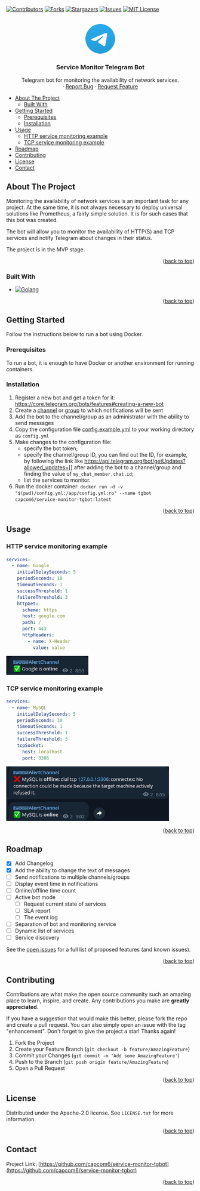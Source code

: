 <a name="readme-top"></a>
<!--
*** Thanks for checking out the Best-README-Template. If you have a suggestion
*** that would make this better, please fork the repo and create a pull request
*** or simply open an issue with the tag "enhancement".
*** Don't forget to give the project a star!
*** Thanks again! Now go create something AMAZING! :D
-->



<!-- PROJECT SHIELDS -->
<!--
*** I'm using markdown "reference style" links for readability.
*** Reference links are enclosed in brackets [ ] instead of parentheses ( ).
*** See the bottom of this document for the declaration of the reference variables
*** for contributors-url, forks-url, etc. This is an optional, concise syntax you may use.
*** https://www.markdownguide.org/basic-syntax/#reference-style-links
-->
[![Contributors][contributors-shield]][contributors-url]
[![Forks][forks-shield]][forks-url]
[![Stargazers][stars-shield]][stars-url]
[![Issues][issues-shield]][issues-url]
[![MIT License][license-shield]][license-url]



<!-- PROJECT LOGO -->
<br />
<div align="center">
  <a href="https://github.com/capcom6/service-monitor-tgbot">
    <img src="assets/logo.png" alt="Logo" width="80" height="80">
  </a>

  <h3 align="center">Service Monitor Telegram Bot</h3>

  <p align="center">
    Telegram bot for monitoring the availability of network services.
    <br />
    <!-- <a href="https://github.com/capcom6/service-monitor-tgbot"><strong>Explore the docs »</strong></a>
    <br />
    <br />
    <a href="https://github.com/capcom6/service-monitor-tgbot">View Demo</a> -->
    ·
    <a href="https://github.com/capcom6/service-monitor-tgbot/issues">Report Bug</a>
    ·
    <a href="https://github.com/capcom6/service-monitor-tgbot/issues">Request Feature</a>
  </p>
</div>



<!-- TABLE OF CONTENTS -->
- [About The Project](#about-the-project)
  - [Built With](#built-with)
- [Getting Started](#getting-started)
  - [Prerequisites](#prerequisites)
  - [Installation](#installation)
- [Usage](#usage)
  - [HTTP service monitoring example](#http-service-monitoring-example)
  - [TCP service monitoring example](#tcp-service-monitoring-example)
- [Roadmap](#roadmap)
- [Contributing](#contributing)
- [License](#license)
- [Contact](#contact)

<!-- ABOUT THE PROJECT -->
## About The Project

<!-- [![Product Name Screen Shot][product-screenshot]](https://example.com) -->

Monitoring the availability of network services is an important task for any project. At the same time, it is not always necessary to deploy universal solutions like Prometheus, a fairly simple solution. It is for such cases that this bot was created.

The bot will allow you to monitor the availability of HTTP(S) and TCP services and notify Telegram about changes in their status.

The project is in the MVP stage.

<p align="right">(<a href="#readme-top">back to top</a>)</p>



### Built With

* [![Golang][Golang]][Golang-url]

<p align="right">(<a href="#readme-top">back to top</a>)</p>



<!-- GETTING STARTED -->
## Getting Started

Follow the instructions below to run a bot using Docker.

### Prerequisites

To run a bot, it is enough to have Docker or another environment for running containers.

### Installation

1. Register a new bot and get a token for it: https://core.telegram.org/bots/features#creating-a-new-bot
2. Create a [channel](https://telegram.org/tour/channels) or [group](https://telegram.org/tour/groups) to which notifications will be sent
3. Add the bot to the channel/group as an administrator with the ability to send messages
4. Copy the configuration file [config.example.yml](configs/config.example.yml) to your working directory as `config.yml`
5. Make changes to the configuration file:
    - specify the bot token;
    - specify the channel/group ID, you can find out the ID, for example, by following the link like [https://api.telegram.org/bot<token>/getUpdates?allowed_updates=[]](https://api.telegram.org/bot<token>/getUpdates?allowed_updates=[]) after adding the bot to a channel/group and finding the value of `my_chat_member.chat.id`;
    - list the services to monitor.
6. Run the docker container: `docker run -d -v "$(pwd)/config.yml:/app/config.yml:ro" --name tgbot capcom6/service-monitor-tgbot:latest`

<p align="right">(<a href="#readme-top">back to top</a>)</p>



<!-- USAGE EXAMPLES -->
## Usage

### HTTP service monitoring example

```yaml
services:
  - name: Google
    initialDelaySeconds: 5
    periodSeconds: 10
    timeoutSeconds: 1
    successThreshold: 1
    failureThreshold: 3
    httpGet:
      scheme: https
      host: google.com
      path: /
      port: 443
      httpHeaders:
        - name: X-Header
          value: value
```

![HTTP Alert][http-alert]

### TCP service monitoring example

```yaml
services:
  - name: MySQL
    initialDelaySeconds: 5
    periodSeconds: 10
    timeoutSeconds: 1
    successThreshold: 1
    failureThreshold: 3
    tcpSocket:
      host: localhost
      port: 3306
```

![TCP Alert][tcp-alert]

<!-- _For more examples, please refer to the [Documentation](https://example.com)_ -->

<p align="right">(<a href="#readme-top">back to top</a>)</p>



<!-- ROADMAP -->
## Roadmap

- [x] Add Changelog
- [x] Add the ability to change the text of messages
- [ ] Send notifications to multiple channels/groups
- [ ] Display event time in notifications
- [ ] Online/offline time count
- [ ] Active bot mode
     - [ ] Request current state of services
     - [ ] SLA report
     - [ ] The event log
- [ ] Separation of bot and monitoring service
- [ ] Dynamic list of services
- [ ] Service discovery

See the [open issues](https://github.com/capcom6/service-monitor-tgbot/issues) for a full list of proposed features (and known issues).

<p align="right">(<a href="#readme-top">back to top</a>)</p>



<!-- CONTRIBUTING -->
## Contributing

Contributions are what make the open source community such an amazing place to learn, inspire, and create. Any contributions you make are **greatly appreciated**.

If you have a suggestion that would make this better, please fork the repo and create a pull request. You can also simply open an issue with the tag "enhancement".
Don't forget to give the project a star! Thanks again!

1. Fork the Project
2. Create your Feature Branch (`git checkout -b feature/AmazingFeature`)
3. Commit your Changes (`git commit -m 'Add some AmazingFeature'`)
4. Push to the Branch (`git push origin feature/AmazingFeature`)
5. Open a Pull Request

<p align="right">(<a href="#readme-top">back to top</a>)</p>



<!-- LICENSE -->
## License

Distributed under the Apache-2.0 license. See `LICENSE.txt` for more information.

<p align="right">(<a href="#readme-top">back to top</a>)</p>



<!-- CONTACT -->
## Contact

Project Link: [https://github.com/capcom6/service-monitor-tgbot](https://github.com/capcom6/service-monitor-tgbot)

<p align="right">(<a href="#readme-top">back to top</a>)</p>



<!-- ACKNOWLEDGMENTS -->
<!-- ## Acknowledgments

Use this space to list resources you find helpful and would like to give credit to. I've included a few of my favorites to kick things off!

* [Choose an Open Source License](https://choosealicense.com)
* [GitHub Emoji Cheat Sheet](https://www.webpagefx.com/tools/emoji-cheat-sheet)
* [Malven's Flexbox Cheatsheet](https://flexbox.malven.co/)
* [Malven's Grid Cheatsheet](https://grid.malven.co/)
* [Img Shields](https://shields.io)
* [GitHub Pages](https://pages.github.com)
* [Font Awesome](https://fontawesome.com)
* [React Icons](https://react-icons.github.io/react-icons/search)

<p align="right">(<a href="#readme-top">back to top</a>)</p> -->



<!-- MARKDOWN LINKS & IMAGES -->
<!-- https://www.markdownguide.org/basic-syntax/#reference-style-links -->
[contributors-shield]: https://img.shields.io/github/contributors/capcom6/service-monitor-tgbot.svg?style=for-the-badge
[contributors-url]: https://github.com/capcom6/service-monitor-tgbot/graphs/contributors
[forks-shield]: https://img.shields.io/github/forks/capcom6/service-monitor-tgbot.svg?style=for-the-badge
[forks-url]: https://github.com/capcom6/service-monitor-tgbot/network/members
[stars-shield]: https://img.shields.io/github/stars/capcom6/service-monitor-tgbot.svg?style=for-the-badge
[stars-url]: https://github.com/capcom6/service-monitor-tgbot/stargazers
[issues-shield]: https://img.shields.io/github/issues/capcom6/service-monitor-tgbot.svg?style=for-the-badge
[issues-url]: https://github.com/capcom6/service-monitor-tgbot/issues
[license-shield]: https://img.shields.io/github/license/capcom6/service-monitor-tgbot.svg?style=for-the-badge
[license-url]: https://github.com/capcom6/service-monitor-tgbot/blob/master/LICENSE.txt
[product-screenshot]: assets/screenshot.png
[http-alert]: assets/http-alert.png
[tcp-alert]: assets/tcp-alert.png
[Golang]: https://img.shields.io/badge/Golang-000000?style=for-the-badge&logo=go&logoColor=white
[Golang-url]: https://go.dev/

